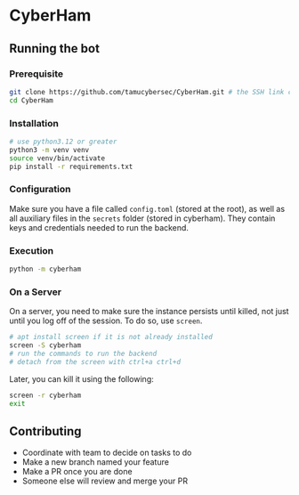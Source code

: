 # CyberHam

## Running the bot

### Prerequisite

```bash
git clone https://github.com/tamucybersec/CyberHam.git # the SSH link can used if that works
cd CyberHam
```

### Installation

```bash
# use python3.12 or greater
python3 -m venv venv
source venv/bin/activate
pip install -r requirements.txt
```

### Configuration

Make sure you have a file called `config.toml` (stored at the root), as well as all auxiliary files in the `secrets` folder (stored in cyberham). They contain keys and credentials needed to run the backend.

### Execution

```bash
python -m cyberham
```

### On a Server

On a server, you need to make sure the instance persists until killed, not just until you log off of the session. To do so, use `screen`.

```bash
# apt install screen if it is not already installed
screen -S cyberham
# run the commands to run the backend
# detach from the screen with ctrl+a ctrl+d
```

Later, you can kill it using the following:

```bash
screen -r cyberham
exit
```

## Contributing

-   Coordinate with team to decide on tasks to do
-   Make a new branch named your feature
-   Make a PR once you are done
-   Someone else will review and merge your PR
